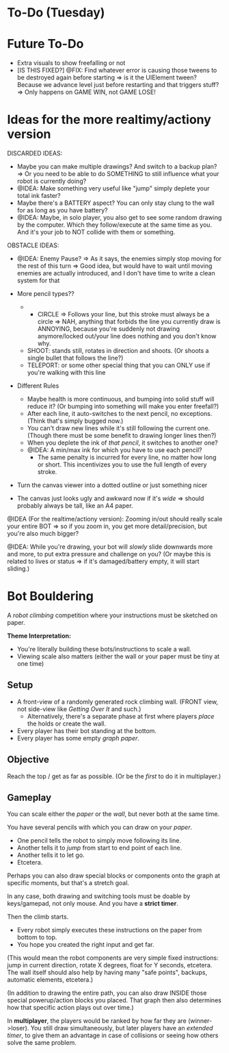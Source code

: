 # To-Do (Tuesday)

# Future To-Do

* Extra visuals to show freefalling or not
* [IS THIS FIXED?] @FIX: Find whatever error is causing those tweens to be destroyed again before starting => is it the UIElement tween? Because we advance level just before restarting and that triggers stuff? => Only happens on GAME WIN, not GAME LOSE!


# Ideas for the more realtimy/actiony version

DISCARDED IDEAS:
* Maybe you can make multiple drawings? And switch to a backup plan? => Or you need to be able to do SOMETHING to still influence what your robot is currently doing?
* @IDEA: Make something very useful like "jump" simply deplete your total ink faster?
* Maybe there's a BATTERY aspect? You can only stay clung to the wall for as long as you have battery?
* @IDEA: Maybe, in solo player, you also get to see some random drawing by the computer. Which they follow/execute at the same time as you. And it's your job to NOT collide with them or something.



OBSTACLE IDEAS:
* @IDEA: Enemy Pause? => As it says, the enemies simply stop moving for the rest of this turn => Good idea, but would have to wait until moving enemies are actually introduced, and I don't have time to write a clean system for that

* More pencil types??
  *   * CIRCLE => Follows your line, but this stroke must always be a circle => NAH, anything that forbids the line you currently draw is ANNOYING, because you're suddenly not drawing anymore/locked out/your line does nothing and you don't know why.
  * SHOOT: stands still, rotates in direction and shoots. (Or shoots a single bullet that follows the line?)
  * TELEPORT: or some other special thing that you can ONLY use if you're walking with this line


* Different Rules
  * Maybe health is more continuous, and bumping into solid stuff will reduce it? (Or bumping into something will make you enter freefall?)
  * After each line, it auto-switches to the next pencil, no exceptions. (Think that's simply bugged now.)
  * You can't draw new lines while it's still following the current one. (Though there must be some benefit to drawing longer lines then?)
  * When you deplete the ink of _that pencil_, it switches to another one?
  * @IDEA: A min/max ink for which you have to use each pencil?
    * The same penalty is incurred for every line, no matter how long or short. This incentivizes you to use the full length of every stroke.

* Turn the canvas viewer into a dotted outline or just something nicer
* The canvas just looks ugly and awkward now if it's _wide_ => should probably always be tall, like an A4 paper.

@IDEA (For the realtime/actiony version): Zooming in/out should really scale your entire BOT => so if you zoom in, you get more detail/precision, but you're also much bigger?

@IDEA: While you're drawing, your bot will _slowly_ slide downwards more and more, to put extra pressure and challenge on you? (Or maybe this is related to lives or status => if it's damaged/battery empty, it will start sliding.)


# Bot Bouldering

A _robot climbing_ competition where your instructions must be sketched on paper.

**Theme Interpretation:**
* You're literally building these bots/instructions to scale a wall.
* Viewing scale also matters (either the wall or your paper must be tiny at one time)

## Setup

* A front-view of a randomly generated rock climbing wall. (FRONT view, not side-view like _Getting Over It_ and such.)
  * Alternatively, there's a separate phase at first where players _place_ the holds or create the wall.
* Every player has their bot standing at the bottom.
* Every player has some empty _graph paper_.

## Objective

Reach the top / get as far as possible. (Or be the _first_ to do it in multiplayer.)

## Gameplay

You can scale either the _paper_ or the _wall_, but never both at the same time.

You have several pencils with which you can draw on your _paper_.

* One pencil tells the robot to simply move following its line.
* Another tells it to _jump_ from start to end point of each line.
* Another tells it to let go.
* Etcetera.

Perhaps you can also draw special blocks or components onto the graph at specific moments, but that's a stretch goal. 

In any case, both drawing and switching tools must be doable by keys/gamepad, not only mouse. And you have a **strict timer**.

Then the climb starts.

* Every robot simply executes these instructions on the paper from bottom to top.
* You hope you created the right input and get far.

(This would mean the robot components are very simple fixed instructions: jump in current direction, rotate X degrees, float for Y seconds, etcetera. The wall itself should also help by having many "safe points", backups, automatic elements, etcetera.)

(In addition to drawing the entire path, you can also draw INSIDE those special powerup/action blocks you placed. That graph then also determines how that specific action plays out over time.)

In **multiplayer**, the players would be ranked by how far they are (winner->loser). You still draw simultaneously, but later players have an _extended timer_, to give them an advantage in case of collisions or seeing how others solve the same problem.